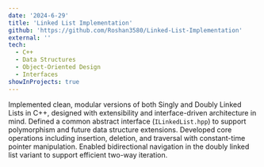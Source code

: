 ```yaml
---
date: '2024-6-29'
title: 'Linked List Implementation'
github: 'https://github.com/Roshan3580/Linked-List-Implementation'
external: ''
tech:
  - C++
  - Data Structures
  - Object-Oriented Design
  - Interfaces
showInProjects: true
---
```


Implemented clean, modular versions of both Singly and Doubly Linked Lists in C++, designed with extensibility and interface-driven architecture in mind. Defined a common abstract interface (`ILinkedList.hpp`) to support polymorphism and future data structure extensions. Developed core operations including insertion, deletion, and traversal with constant-time pointer manipulation. Enabled bidirectional navigation in the doubly linked list variant to support efficient two-way iteration.
